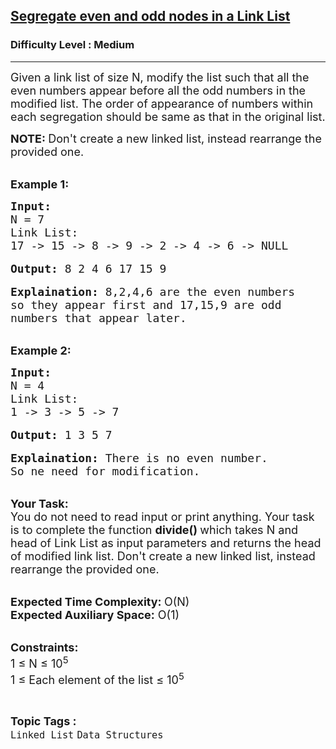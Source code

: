 <h2><a href="https://practice.geeksforgeeks.org/problems/segregate-even-and-odd-nodes-in-a-linked-list5035/1?page=5&difficulty[]=1&status[]=solved&sortBy=submissions">Segregate even and odd nodes in a Link List</a></h2><h3>Difficulty Level : Medium</h3><hr><div class="problems_problem_content__Xm_eO"><p><span style="font-size:18px">Given a link list of size N, modify the list such that all the even numbers appear before all the odd numbers in the modified list. The order of appearance of numbers within each segregation should be same as that in the original list.</span></p>

<p><strong><span style="font-size:18px">NOTE:&nbsp;</span></strong><span style="font-size:18px">Don't create a new linked list, instead rearrange the provided one.</span></p>

<p><br>
<span style="font-size:18px"><strong>Example 1:</strong></span></p>

<pre><span style="font-size:18px"><strong>Input: </strong>
N = 7
Link List:
17 -&gt; 15 -&gt; 8 -&gt; 9 -&gt; 2 -&gt; 4 -&gt; 6 -&gt; NULL</span>

<span style="font-size:18px"><strong>Output:</strong> 8 2 4 6 17 15 9</span>

<span style="font-size:18px"><strong>Explaination:</strong> 8,2,4,6 are the even numbers 
so they appear first and 17,15,9 are odd 
numbers that appear later.</span></pre>

<p><br>
<span style="font-size:18px"><strong>Example 2:</strong></span></p>

<pre><span style="font-size:18px"><strong>Input:</strong>
N = 4
Link List:
1 -&gt; 3 -&gt; 5 -&gt; 7</span>

<span style="font-size:18px"><strong>Output:</strong> 1 3 5 7</span>

<span style="font-size:18px"><strong>Explaination:</strong> There is no even number. 
So ne need for modification.</span></pre>

<p><br>
<span style="font-size:18px"><strong>Your Task:</strong><br>
You do not need to read input or print anything. Your task is to complete the function <strong>divide() </strong>which takes N and head of Link List as input parameters and returns the head of modified link list. Don't create a new linked list, instead rearrange the provided one.</span></p>

<p><br>
<span style="font-size:18px"><strong>Expected Time Complexity: </strong>O(N)<br>
<strong>Expected Auxiliary Space:</strong> O(1)</span></p>

<p><br>
<span style="font-size:18px"><strong>Constraints:</strong><br>
1 ≤ N ≤ 10<sup>5</sup><br>
1 ≤ Each element of the list ≤ 10<sup>5</sup></span></p>
</div><br><p><span style=font-size:18px><strong>Topic Tags : </strong><br><code>Linked List</code>&nbsp;<code>Data Structures</code>&nbsp;